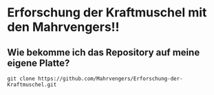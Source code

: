 # Erforschung der Kraftmuschel mit den Mahrvengers!!

## Wie bekomme ich das Repository auf meine eigene Platte?

```
git clone https://github.com/Mahrvengers/Erforschung-der-Kraftmuschel.git
```

